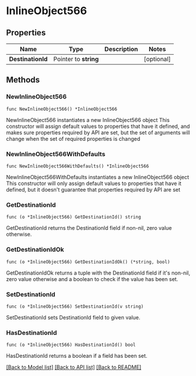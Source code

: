 # InlineObject566

## Properties

Name | Type | Description | Notes
------------ | ------------- | ------------- | -------------
**DestinationId** | Pointer to **string** |  | [optional] 

## Methods

### NewInlineObject566

`func NewInlineObject566() *InlineObject566`

NewInlineObject566 instantiates a new InlineObject566 object
This constructor will assign default values to properties that have it defined,
and makes sure properties required by API are set, but the set of arguments
will change when the set of required properties is changed

### NewInlineObject566WithDefaults

`func NewInlineObject566WithDefaults() *InlineObject566`

NewInlineObject566WithDefaults instantiates a new InlineObject566 object
This constructor will only assign default values to properties that have it defined,
but it doesn't guarantee that properties required by API are set

### GetDestinationId

`func (o *InlineObject566) GetDestinationId() string`

GetDestinationId returns the DestinationId field if non-nil, zero value otherwise.

### GetDestinationIdOk

`func (o *InlineObject566) GetDestinationIdOk() (*string, bool)`

GetDestinationIdOk returns a tuple with the DestinationId field if it's non-nil, zero value otherwise
and a boolean to check if the value has been set.

### SetDestinationId

`func (o *InlineObject566) SetDestinationId(v string)`

SetDestinationId sets DestinationId field to given value.

### HasDestinationId

`func (o *InlineObject566) HasDestinationId() bool`

HasDestinationId returns a boolean if a field has been set.


[[Back to Model list]](../README.md#documentation-for-models) [[Back to API list]](../README.md#documentation-for-api-endpoints) [[Back to README]](../README.md)


